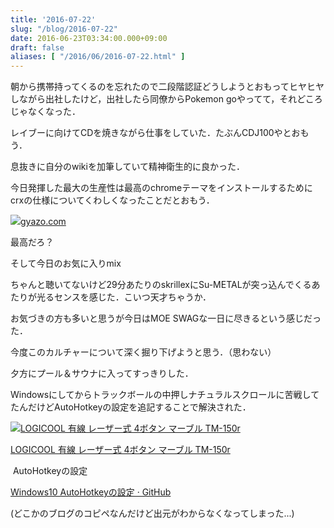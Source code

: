 ```yaml
---
title: '2016-07-22'
slug: "/blog/2016-07-22"
date: 2016-06-23T03:34:00.000+09:00
draft: false
aliases: [ "/2016/06/2016-07-22.html" ]
---
```


朝から携帯持ってくるのを忘れたので二段階認証どうしようとおもってヒヤヒヤしながら出社したけど，出社したら同僚からPokemon goやってて，それどころじゃなくなった．

レイブーに向けてCDを焼きながら仕事をしていた．たぶんCDJ100やとおもう．

息抜きに自分のwikiを加筆していて精神衛生的に良かった．

今日発揮した最大の生産性は最高のchromeテーマをインストールするためにcrxの仕様についてくわしくなったことだとおもう．

[![](https://bot.gyazo.com/bfa5344b8ea080e6d2aa349aa46c77cb.jpg)](https://bot.gyazo.com/bfa5344b8ea080e6d2aa349aa46c77cb.jpg)[gyazo.com](https://gyazo.com/bfa5344b8ea080e6d2aa349aa46c77cb)

最高だろ？

そして今日のお気に入りmix 

ちゃんと聴いてないけど29分あたりのskrillexにSu-METALが突っ込んでくるあたりが光るセンスを感じた．こいつ天才ちゃうか．

お気づきの方も多いと思うが今日はMOE SWAGな一日に尽きるという感じだった．

今度このカルチャーについて深く掘り下げようと思う．（思わない）

夕方にプール＆サウナに入ってすっきりした．

Windowsにしてからトラックボールの中押しナチュラルスクロールに苦戦してたんだけどAutoHotkeyの設定を追記することで解決された．

[![LOGICOOL 有線 レーザー式 4ボタン マーブル TM-150r](https://ecx.images-amazon.com/images/I/41oZXQujIvL._SL160_.jpg "LOGICOOL 有線 レーザー式 4ボタン マーブル TM-150r")](https://www.amazon.co.jp/exec/obidos/ASIN/B00CBOVSOA/5an0-22/)

[LOGICOOL 有線 レーザー式 4ボタン マーブル TM-150r](https://www.amazon.co.jp/exec/obidos/ASIN/B00CBOVSOA/5an0-22/)

 AutoHotkeyの設定

[Windows10 AutoHotkeyの設定 · GitHub](https://gist.github.com/drobune/f578fbf127137c50cd219cf05657d06d#file-natural-ahk)

(どこかのブログのコピペなんだけど出元がわからなくなってしまった...)